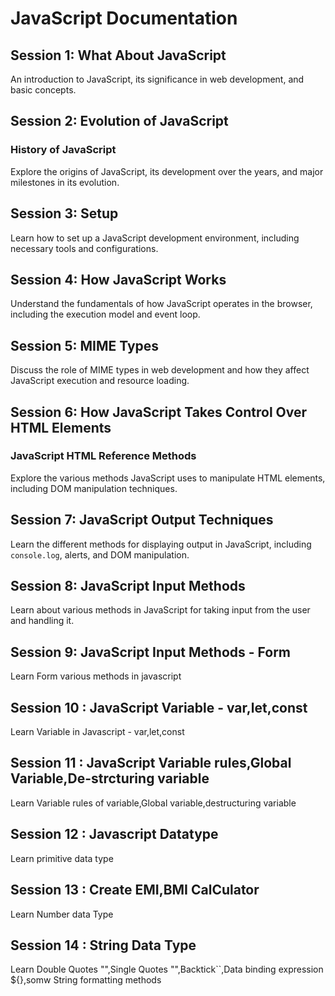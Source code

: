 # JavaScript Documentation

## Session 1: What About JavaScript
An introduction to JavaScript, its significance in web development, and basic concepts.

## Session 2: Evolution of JavaScript
### History of JavaScript
Explore the origins of JavaScript, its development over the years, and major milestones in its evolution.

## Session 3: Setup
Learn how to set up a JavaScript development environment, including necessary tools and configurations.

## Session 4: How JavaScript Works
Understand the fundamentals of how JavaScript operates in the browser, including the execution model and event loop.

## Session 5: MIME Types
Discuss the role of MIME types in web development and how they affect JavaScript execution and resource loading.

## Session 6: How JavaScript Takes Control Over HTML Elements
### JavaScript HTML Reference Methods
Explore the various methods JavaScript uses to manipulate HTML elements, including DOM manipulation techniques.

## Session 7: JavaScript Output Techniques
Learn the different methods for displaying output in JavaScript, including `console.log`, alerts, and DOM manipulation.

## Session 8: JavaScript Input Methods
Learn about various methods in JavaScript for taking input from the user and handling it.

## Session 9: JavaScript Input Methods - Form 
Learn Form various methods in javascript

## Session 10 : JavaScript Variable - var,let,const
Learn Variable in Javascript - var,let,const

## Session 11 : JavaScript Variable rules,Global Variable,De-strcturing variable
Learn Variable rules of variable,Global variable,destructuring variable

## Session 12 : Javascript Datatype
Learn primitive data type

## Session 13 : Create EMI,BMI CalCulator
Learn Number data Type

## Session 14 : String Data Type
Learn Double Quotes "",Single Quotes "",Backtick``,Data binding expression ${},somw String formatting methods